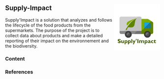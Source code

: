 ## Supply-Impact <img align="right" width="150" height="150" src="/res/img/logo.png">

Supply'Impact is a solution that analyzes and follows the lifecycle of the food products from the supermarkets. The purpose of the project is to collect data about products and make a detailed reporting of their impact on the environnement and the biodiversity.

### Content

### References



